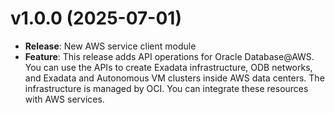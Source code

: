 # v1.0.0 (2025-07-01)

* **Release**: New AWS service client module
* **Feature**: This release adds API operations for Oracle Database@AWS. You can use the APIs to create Exadata infrastructure, ODB networks, and Exadata and Autonomous VM clusters inside AWS data centers. The infrastructure is managed by OCI. You can integrate these resources with AWS services.

